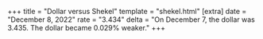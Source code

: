 +++
title = "Dollar versus Shekel"
template = "shekel.html"
[extra]
date = "December  8, 2022"
rate = "3.434"
delta = "On December  7, the dollar was 3.435. The dollar became 0.029% weaker."
+++
